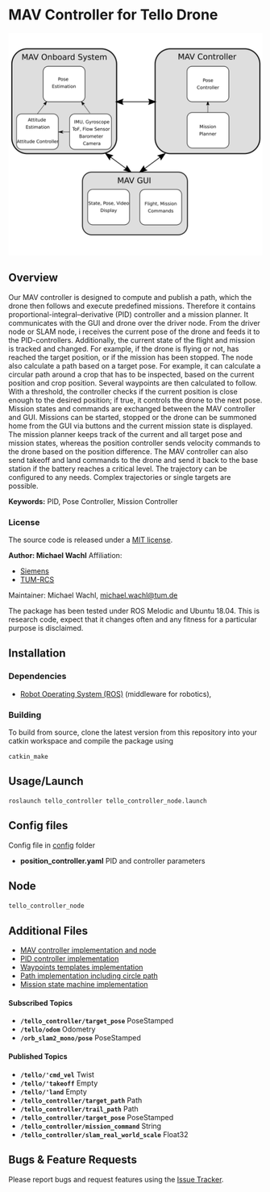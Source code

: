 # MAV Controller for Tello Drone 

![Overview](../doc/mav_controller.png)

## Overview
Our MAV controller is designed to compute and publish a path, which the drone then follows and execute predefined missions. Therefore it contains proportional-integral–derivative (PID) controller and a mission planner. It communicates with the GUI and drone over the driver node. From the driver node or SLAM node, i  receives the current pose of the drone and feeds it to the  PID-controllers. Additionally, the current state of the flight and mission is tracked and changed.  For example, if the drone is flying or not, has reached the target position, or if the mission has been stopped. The node also calculate a path based on a target pose.  For example, it can calculate a circular path around a crop that has to be inspected, based on the current position and crop position. Several waypoints are then calculated to follow.  With a threshold, the controller checks if the current position is close enough to the desired position; if true, it controls the drone to the next pose.  Mission states and commands are exchanged between the MAV controller and GUI. Missions can be started, stopped or the drone can be summoned home from the GUI via buttons and the current mission state is displayed. The mission planner keeps track of the current and all target pose and mission states, whereas the position controller sends velocity commands to the drone based on the position difference. The MAV controller can also send takeoff and land commands to the drone and send it back to the base station if the battery reaches a critical level. The trajectory can be configured to any needs. Complex trajectories or single targets are possible.


**Keywords:** PID, Pose Controller, Mission Controller

### License

The source code is released under a [MIT license](../LICENSE).

**Author: Michael Wachl**
Affiliation: 
* [Siemens](https://new.siemens.com/global/en.html)<br />
* [TUM-RCS](https://www.ei.tum.de/rcs/startseite/)<br />

Maintainer: Michael Wachl, michael.wachl@tum.de

The package has been tested under ROS Melodic and Ubuntu 18.04. This is research code, expect that it changes often and any fitness for a particular purpose is disclaimed.

## Installation


### Dependencies

- [Robot Operating System (ROS)](http://wiki.ros.org) (middleware for robotics),


### Building

To build from source, clone the latest version from this repository into your catkin workspace and compile the package using

	catkin_make


## Usage/Launch
```
roslaunch tello_controller tello_controller_node.launch
```

## Config files

Config file in [config](config) folder

* **position_controller.yaml** PID and controller parameters


## Node
`tello_controller_node`

## Additional Files
* [MAV controller implementation and node](scripts/tello_controller.py) 
* [PID controller implementation](scripts/pid.py) 
* [Waypoints templates implementation](scripts/waypoints.py) 
* [Path implementation including circle path](scripts/path.py)
* [Mission state machine implementation](scripts/mission_state.py) 


#### Subscribed Topics

* **`/tello_controller/target_pose`** PoseStamped
* **`/tello/odom`** Odometry
* **`/orb_slam2_mono/pose`** PoseStamped


#### Published Topics

* **`/tello/'cmd_vel`** Twist
* **`/tello/'takeoff`** Empty
* **`/tello/'land`** Empty
* **`/tello_controller/target_path`** Path
* **`/tello_controller/trail_path`** Path
* **`/tello_controller/target_pose`** PoseStamped
* **`/tello_controller/mission_command`** String
* **`/tello_controller/slam_real_world_scale`** Float32


## Bugs & Feature Requests

Please report bugs and request features using the [Issue Tracker](https://github.com/michaelwachl/autonomous_drone_plant_detection/issues).

